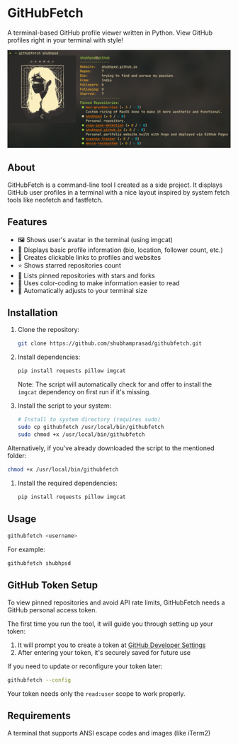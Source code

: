 # GitHubFetch

A terminal-based GitHub profile viewer written in Python. View GitHub profiles right in your terminal with style!

![GitHubFetch Demo Screenshot](demo-screenshot.png)

## About

GitHubFetch is a command-line tool I created as a side project. It displays GitHub user profiles in a terminal with a nice layout inspired by system fetch tools like neofetch and fastfetch.

## Features

- 🖼️ Shows user's avatar in the terminal (using imgcat)
- 👤 Displays basic profile information (bio, location, follower count, etc.)
- 🔗 Creates clickable links to profiles and websites
- ⭐ Shows starred repositories count
- 📌 Lists pinned repositories with stars and forks
- 🎨 Uses color-coding to make information easier to read
- 📏 Automatically adjusts to your terminal size

## Installation

1. Clone the repository:

   ```bash
   git clone https://github.com/shubhamprasad/githubfetch.git
   ```

2. Install dependencies:

   ```bash
   pip install requests pillow imgcat
   ```

   Note: The script will automatically check for and offer to install the `imgcat` dependency on first run if it's missing.

3. Install the script to your system:

   ```bash
   # Install to system directory (requires sudo)
   sudo cp githubfetch /usr/local/bin/githubfetch
   sudo chmod +x /usr/local/bin/githubfetch
   ```

Alternatively, if you've already downloaded the script to the mentioned folder:

   ```bash
   chmod +x /usr/local/bin/githubfetch
   ```

1. Install the required dependencies:

   ```bash
   pip install requests pillow imgcat
   ```

## Usage

```bash
githubfetch <username>
```

For example:

```bash
githubfetch shubhpsd
```

## GitHub Token Setup

To view pinned repositories and avoid API rate limits, GitHubFetch needs a GitHub personal access token.

The first time you run the tool, it will guide you through setting up your token:

1. It will prompt you to create a token at [GitHub Developer Settings](https://github.com/settings/tokens)
2. After entering your token, it's securely saved for future use

If you need to update or reconfigure your token later:

```bash
githubfetch --config
```

Your token needs only the `read:user` scope to work properly.

## Requirements

A terminal that supports ANSI escape codes and images (like iTerm2)
